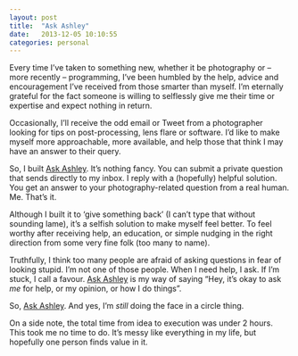 ```yaml
---
layout: post
title:  "Ask Ashley"
date:   2013-12-05 10:10:55
categories: personal
---
```

<p>Every time I&#8217;ve taken to something new, whether it be photography or &#8211; more recently – programming, I&#8217;ve been humbled by the help, advice and encouragement I&#8217;ve received from those smarter than myself. I&#8217;m eternally grateful for the fact someone is willing to selflessly give me their time or expertise and expect nothing in return.</p>
<p>Occasionally, I&#8217;ll receive the odd email or Tweet from a photographer looking for tips on post-processing, lens flare or software. I&#8217;d like to make myself more approachable, more available, and help those that think I may have an answer to their query.</p>
<p>So, I built <a href="http://ask-ashley.herokuapp.com" title="Ask Ashley">Ask Ashley</a>. It&#8217;s nothing fancy. You can submit a private question that sends directly to my inbox. I reply with a (hopefully) helpful solution. You get an answer to your photography-related question from a real human. Me. That&#8217;s it.</p>
<p>Although I built it to &#8216;give something back&#8217; (I can&#8217;t type that without sounding lame), it&#8217;s a selfish solution to make myself feel better. To feel worthy after receiving help, an education, or simple nudging in the right direction from some very fine folk (too many to name).</p>
<p>Truthfully, I think too many people are afraid of asking questions in fear of looking stupid. I&#8217;m not one of those people. When I need help, I ask. If I&#8217;m stuck, I call a favour. <a href="http://ask-ashley.herokuapp.com" title="Ask Ashley">Ask Ashley</a> is my way of saying &#8220;Hey, it&#8217;s okay to ask <em>me</em> for help, or my opinion, or how I do things&#8221;.</p>
<p>So, <a href="http://ask-ashley.herokuapp.com" title="Ask Ashley">Ask Ashley</a>. And yes, I&#8217;m <em>still</em> doing the face in a circle thing.</p>
<p>On a side note, the total time from idea to execution was under 2 hours. This took me no time to do. It&#8217;s messy like everything in my life, but hopefully one person finds value in it.</p>